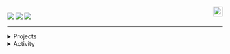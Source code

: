 <div align="">
    <br/>
    
  <img align="right" width="23" src="https://github.com/seondal/seondal/assets/75469131/f3735e2a-2fb1-4e7f-bbea-81f5698213b0" />

  <a href="https://velog.io/@rlooo/series"><img src="https://img.shields.io/badge/eunyeong.log-3DDC84?style=badge&logo=Velog&logoColor=white"/></a> <a href="https://notion.site/fd0c2a204d8e4fd7b193800c20d5eda0?v=c62e2af146ed446a97b34c86c16d4835&pvs=4"><img src="https://img.shields.io/badge/ReadMe-735998?style=badge&logo=GitHub&logoColor=white"/></a> <a href="https://solved.ac/dmsdudxx"><img src="http://mazassumnida.wtf/api/mini/generate_badge?boj=dmsdudxx&theme=dark"/></a>


   <!--<a href="https://seondal.notion.site/fd0c2a204d8e4fd7b193800c20d5eda0?v=c62e2af146ed446a97b34c86c16d4835&pvs=4"><img src="https://img.shields.io/badge/ReadMe-735998?style=badge&logo=GitHub&logoColor=white"/></a>-->
   
  ---

<details>
<summary>Projects</summary>
<div markdown="1">


|Period|Project|Introduction|github|Link|Tech Stack|
|:-:|:-|:-|:-:|:-:|:-:|
|<sub>2025.03</sub> | **⭐️ DocuLink** | Atlassian Confluence apps | [🐈](https://github.com/rlooo/DocuLink/tree/main) | [🔗](https://marketplace.atlassian.com/apps/1236812/doculink?hosting=cloud&tab=overview)  | |
|<sub>2025.07</sub> | **🎆 Fienmee** | 행사 정보 커뮤니티 앱 | [🐈](https://github.com/Beyond-Imagination/fienmee) | | |
|<sub>2022.11</sub> | **✈️ EnjoyTrip** | 여행 정보 웹사이트 | [🐈](https://github.com/rlooo/EnjoyTrip_Backend) &nbsp; [🐈](https://github.com/rlooo/EnjoyTrip_Frontend) | | |
|<sub>2022.11</sub> | **🔭 Telescope** | Jetbrains Space Plugins | [🐈](https://github.com/Beyond-Imagination/telescope-be) &nbsp; [🐈](https://github.com/Beyond-Imagination/telescope-fe)| [🔗](https://plugins.jetbrains.com/plugin/20332-telescope) | |


</div>
</details>

<details>
<summary>Activity</summary>
<div markdown="1">
  
|Period|Experience|Role|
|:-:|-:|:-|
|<sub>2023.01 ~ </sub> | **현대오토에버** | Professional |
|<sub>2022.09 ~ </sub> | 전국 연합 IT 동아리 **Beyond-Imgaination** | PM Backend Frontend DevOps |
|<sub>2022.08 ~ 22.11 </sub> | 삼성청년SW아카데미 **SSAFY** | 8기 |
|-|-|-|
|<sub>2020.09 ~ 21.06 </sub> | 고려대학교 연구실 [하이퍼레저 블록체인 기반 투표 시스템 기획 및 개발] | 학부연구생 | 

</div>
</details>
